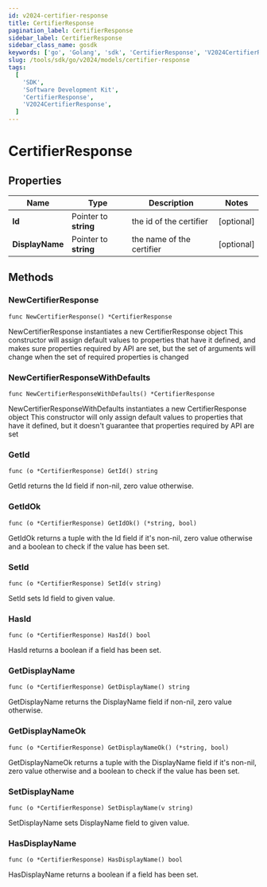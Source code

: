 ```yaml
---
id: v2024-certifier-response
title: CertifierResponse
pagination_label: CertifierResponse
sidebar_label: CertifierResponse
sidebar_class_name: gosdk
keywords: ['go', 'Golang', 'sdk', 'CertifierResponse', 'V2024CertifierResponse']
slug: /tools/sdk/go/v2024/models/certifier-response
tags:
  [
    'SDK',
    'Software Development Kit',
    'CertifierResponse',
    'V2024CertifierResponse',
  ]
---
```


# CertifierResponse

## Properties

| Name | Type | Description | Notes |
| --- | --- | --- | --- |
| **Id** | Pointer to **string** | the id of the certifier | [optional] |
| **DisplayName** | Pointer to **string** | the name of the certifier | [optional] |

## Methods

### NewCertifierResponse

`func NewCertifierResponse() *CertifierResponse`

NewCertifierResponse instantiates a new CertifierResponse object This constructor will assign default values to properties that have it defined, and makes sure properties required by API are set, but the set of arguments will change when the set of required properties is changed

### NewCertifierResponseWithDefaults

`func NewCertifierResponseWithDefaults() *CertifierResponse`

NewCertifierResponseWithDefaults instantiates a new CertifierResponse object This constructor will only assign default values to properties that have it defined, but it doesn't guarantee that properties required by API are set

### GetId

`func (o *CertifierResponse) GetId() string`

GetId returns the Id field if non-nil, zero value otherwise.

### GetIdOk

`func (o *CertifierResponse) GetIdOk() (*string, bool)`

GetIdOk returns a tuple with the Id field if it's non-nil, zero value otherwise and a boolean to check if the value has been set.

### SetId

`func (o *CertifierResponse) SetId(v string)`

SetId sets Id field to given value.

### HasId

`func (o *CertifierResponse) HasId() bool`

HasId returns a boolean if a field has been set.

### GetDisplayName

`func (o *CertifierResponse) GetDisplayName() string`

GetDisplayName returns the DisplayName field if non-nil, zero value otherwise.

### GetDisplayNameOk

`func (o *CertifierResponse) GetDisplayNameOk() (*string, bool)`

GetDisplayNameOk returns a tuple with the DisplayName field if it's non-nil, zero value otherwise and a boolean to check if the value has been set.

### SetDisplayName

`func (o *CertifierResponse) SetDisplayName(v string)`

SetDisplayName sets DisplayName field to given value.

### HasDisplayName

`func (o *CertifierResponse) HasDisplayName() bool`

HasDisplayName returns a boolean if a field has been set.
